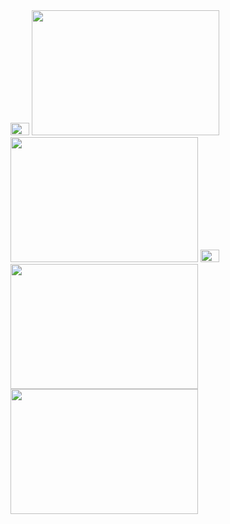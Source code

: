 <img src="web builder%20%@cyb3r-luckysant/file/1.jpg" width="30" height="20">
<img src="web builder%20%@cyb3r-luckysant/file/1.jpg" width="300" height="200">
<img src="web builder%20%@cyb3r-luckysant/file/1.jpg" width="300" height="200">
<img src="web builder%20%@cyb3r-luckysant/file/1.jpg" width="30" height="20">
<img src="web builder%20%@cyb3r-luckysant/file/1.jpg" width="300" height="200">
<br>
<img src="path/to/your/image.png" width="300" height="200">

